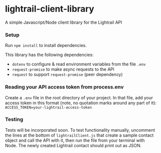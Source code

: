 # lightrail-client-library
A simple Javascript/Node client library for the Lightrail API

### Setup

Run `npm install` to install dependencies.

This library has the following dependencies:
- `dotenv` to configure & read environment variables from the file `.env`
- `request-promise` to make async requests to the API
- `request` to support `request-promise` (peer dependency)

### Reading your API access token from process.env

Create a `.env` file in the root directory of your project. In that file, add your access token in this format (note, no quotation marks around any part of it):
`ACCESS_TOKEN=your-lightrail-access-token`

### Testing

Tests will be incorporated soon. To test functionality manually, uncomment the lines at the bottom of `lightrailClient.js` that create a sample contact object and call the API with it, then run the file from your terminal with Node. The newly created Lightrail contact should print out as JSON. 
